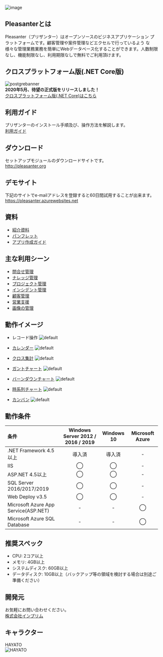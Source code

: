 ![image](https://user-images.githubusercontent.com/12204265/48656589-f785b200-ea69-11e8-8278-3cf084ccbd27.png)

## Pleasanterとは
Pleasanter（プリザンター）はオープンソースのビジネスアプリケーション プラットフォームです。顧客管理や案件管理などエクセルで行っているよう な様々な管理業務業務を簡単にWebデータベース化することができます。人数制限なし、機能制限なし、利用期限なしで無料でご利用頂けます。

## クロスプラットフォーム版(.NET Core版)
![postgrebanner](https://user-images.githubusercontent.com/45094165/91284939-868b3680-e7c7-11ea-8530-84f388cf6c2c.jpg)  
**2020年5月、待望の正式版をリリースしました！**  
[クロスプラットフォーム版(.NET Core)はこちら](https://github.com/Implem/Implem.Pleasanter.NetCore)

## 利用ガイド
プリザンターのインストール手順及び、操作方法を解説します。  
[利用ガイド](https://pleasanter.net/fs/publishes/418092/index)

## ダウンロード
セットアップモジュールのダウンロードサイトです。  
http://pleasanter.org

## デモサイト
下記のサイトでe-mailアドレスを登録すると60日間試用することが出来ます。  
https://pleasanter.azurewebsites.net

## 資料
* [紹介資料](https://pleasanter.org/downloads/pleasanterp.pdf)
* [パンフレット](https://pleasanter.org/downloads/pleasanter.pdf)
* [アプリ作成ガイド](https://pleasanter.org/downloads/hands-on1.pdf)

## 主な利用シーン
* [問合せ管理](https://implem.co.jp/2017/08/19/1728/)
* [ナレッジ管理](https://implem.co.jp/2017/08/27/1987/)
* [プロジェクト管理](https://implem.co.jp/2017/08/29/2015/)
* [インシデント管理](https://implem.co.jp/2017/10/06/2317/)
* [顧客管理](https://implem.co.jp/2017/08/31/2108/)
* [営業支援](https://implem.co.jp/2017/08/22/1822/)
* [画像の管理](https://implem.co.jp/2018/02/12/2773/)

## 動作イメージ
* レコード操作
![default](https://user-images.githubusercontent.com/17098267/26913025-36b4d106-4c53-11e7-9220-eeaf521aa9e4.gif)

* [カレンダー](https://github.com/Implem/Implem.Pleasanter/wiki/テーブル機能：カレンダー)
![default](https://user-images.githubusercontent.com/17098267/26912816-ddbdcc48-4c51-11e7-9626-fe6e14864ec2.gif)

* [クロス集計](https://github.com/Implem/Implem.Pleasanter/wiki/テーブル機能：クロス集計)
![default](https://user-images.githubusercontent.com/17098267/26914950-e92cf0a6-4c5e-11e7-8d71-9712e91b12fd.gif)

* [ガントチャート](https://github.com/Implem/Implem.Pleasanter/wiki/テーブル機能：ガントチャート)
![default](https://user-images.githubusercontent.com/17098267/27017681-49f03c82-4f65-11e7-9df9-97ae76780096.gif)

* [バーンダウンチャート](https://github.com/Implem/Implem.Pleasanter/wiki/テーブル機能：バーンダウンチャート)
![default](https://user-images.githubusercontent.com/17098267/26912848-08ead8ca-4c52-11e7-8159-bb6d2184f84c.gif)

* [時系列チャート](https://github.com/Implem/Implem.Pleasanter/wiki/テーブル機能：時系列チャート)
![default](https://user-images.githubusercontent.com/17098267/26912851-0c1b82f6-4c52-11e7-9461-8efbfd6cfea4.gif)

* [カンバン](https://github.com/Implem/Implem.Pleasanter/wiki/テーブル機能：カンバン)
![default](https://user-images.githubusercontent.com/17098267/26912853-0d61e2b8-4c52-11e7-8eb4-56feb7576d24.gif)

## 動作条件
|条件|Windows Server 2012 / 2016 / 2019|Windows 10|Microsoft Azure|
|:--|:--:|:--:|:--:|
|.NET Framework 4.5以上|導入済|導入済|-|
|IIS|◯|◯|-|
|ASP.NET 4.5以上|◯|◯|-|
|SQL Server 2016/2017/2019|◯|◯|-|
|Web Deploy v3.5|◯|◯|-|
|Microsoft Azure App Service(ASP.NET)|-|-|◯|
|Microsoft Azure SQL Database|-|-|◯|

## 推奨スペック
* CPU: 2コア以上
* メモリ: 4GB以上
* システムディスク: 60GB以上
* データディスク: 10GB以上（バックアップ等の領域を検討する場合は別途ご準備ください）

## 開発元
お気軽にお問い合わせください。  
[株式会社インプリム](https://implem.co.jp)

## キャラクター
HAYATO  
![HAYATO](https://user-images.githubusercontent.com/12204265/54112024-9d4d9a00-4428-11e9-87a0-1423e403f300.png)

